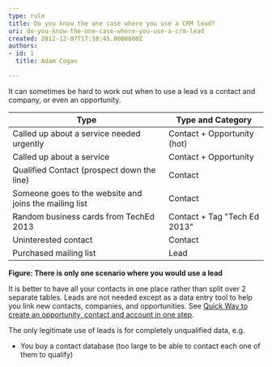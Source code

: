 ```yaml
---
type: rule
title: Do you know the one case where you use a CRM lead?
uri: do-you-know-the-one-case-where-you-use-a-crm-lead
created: 2012-12-07T17:10:45.0000000Z
authors:
- id: 1
  title: Adam Cogan

---
```


 
​​It can sometimes be hard to work out when to use a lead vs a contact and company, ​or even an opportunity.
 

|               Type<br>             |               Type and Category<br>             |
| --- | --- |
|               Called up about a service needed urgently<br>             |               Contact + Opportunity (hot)<br>             |
|               Called up about a service<br>             |               Contact + Opportunity<br>             |
|               Qualified Contact (prospect down the line)<br>             |               Contact<br>             |
|               Someone goes to the website and joins the mailing list<br>             |               Contact<br>             |
|               Random business cards from TechEd 2013 |               Contact + Tag "Tech Ed 2013"<br>             |
|               Uninterested contact<br>             |               Contact<br>             |
|               Purchased mailing list<br>             |               Lead<br>             |

**Figure: There is only one scenario where you would use a lead**


It is better to have all your contacts in one place rather than split over 2 separate           tables. Leads are not needed except as a d​ata entry tool to help you link new contacts,           companies, and opportunities. See [Quick Way to create an opportunity, contact and account in one step](/Pages/Leads-can-be-converted-to-Opportunities-Contacts-and-Accounts.aspx).

The only legitimate use of leads is for completely unqualified data, e.g.

- You buy a contact database (too large to be able to contact each one of them to qualify)


